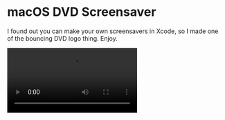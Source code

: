 # macOS DVD Screensaver

I found out you can make your own screensavers in Xcode, so I made one of the bouncing DVD logo thing. Enjoy.

![a preview of the screensaver](dvd.mp4)